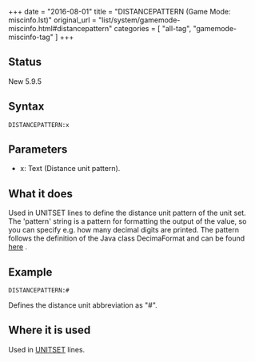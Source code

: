 +++
date = "2016-08-01"
title = "DISTANCEPATTERN (Game Mode: miscinfo.lst)"
original_url = "list/system/gamemode-miscinfo.html#distancepattern"
categories = [ "all-tag", "gamemode-miscinfo-tag" ]
+++

## Status

New 5.9.5

## Syntax

`DISTANCEPATTERN:x`

## Parameters

-   x: Text (Distance unit pattern).



What it does
------------

Used in UNITSET lines to define the distance unit pattern of the unit
set. The 'pattern' string is a pattern for formatting the output of the
value, so you can specify e.g. how many decimal digits are printed. The
pattern follows the definition of the Java class DecimaFormat and can be
found
[here](http://java.sun.com/j2se/1.3/docs/api/java/text/DecimalFormat.html)
.

Example
-------

`DISTANCEPATTERN:#`

Defines the distance unit abbreviation as "\#".

Where it is used
----------------

Used in [UNITSET](/list/system/gamemode-miscinfo/unitset.html) lines.

